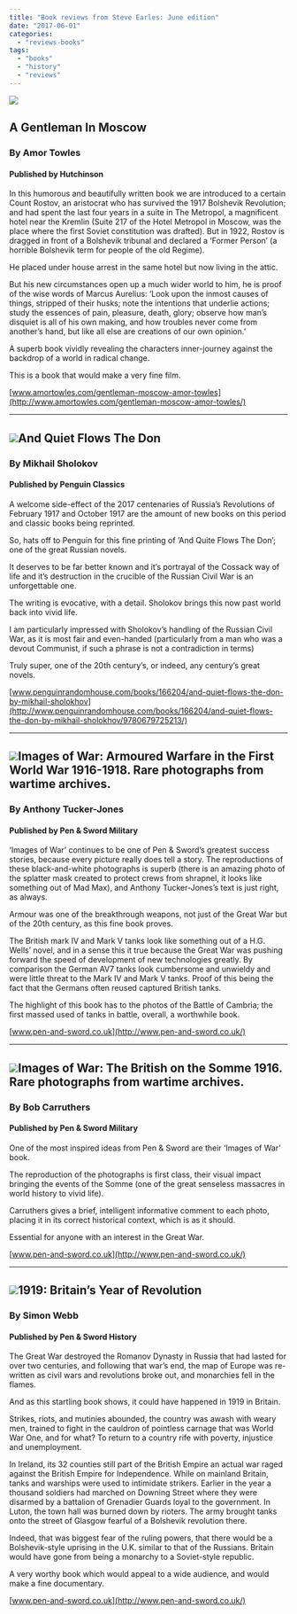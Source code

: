 ```yaml
---
title: "Book reviews from Steve Earles: June edition"
date: "2017-06-01"
categories: 
  - "reviews-books"
tags: 
  - "books"
  - "history"
  - "reviews"
---
```


![](https://hellbound.ca/wp-content/uploads/2017/06/Gentleman-in-Moscow.jpeg)

## A Gentleman In Moscow

### By Amor Towles

#### Published by Hutchinson

In this humorous and beautifully written book we are introduced to a certain Count Rostov, an aristocrat who has survived the 1917 Bolshevik Revolution; and had spent the last four years in a suite in The Metropol, a magnificent hotel near the Kremlin (Suite 217 of the Hotel Metropol in Moscow, was the place where the first Soviet constitution was drafted). But in 1922, Rostov is dragged in front of a Bolshevik tribunal and declared a ‘Former Person’ (a horrible Bolshevik term for people of the old Regime).

He placed under house arrest in the same hotel but now living in the attic.

But his new circumstances open up a much wider world to him, he is proof of the wise words of Marcus Aurelius: ‘Look upon the inmost causes of things, stripped of their husks; note the intentions that underlie actions; study the essences of pain, pleasure, death, glory; observe how man’s disquiet is all of his own making, and how troubles never come from another’s hand, but like all else are creations of our own opinion.’

A superb book vividly revealing the characters inner-journey against the backdrop of a world in radical change.

This is a book that would make a very fine film.

[www.amortowles.com/gentleman-moscow-amor-towles](http://www.amortowles.com/gentleman-moscow-amor-towles/)

* * *

## ![](https://hellbound.ca/wp-content/uploads/2017/06/And-Quiet-Flows-The-Don.jpeg)And Quiet Flows The Don

### By Mikhail Sholokov

#### Published by Penguin Classics

A welcome side-effect of the 2017 centenaries of Russia’s Revolutions of February 1917 and October 1917 are the amount of new books on this period and classic books being reprinted.

So, hats off to Penguin for this fine printing of ‘And Quite Flows The Don’; one of the great Russian novels.

It deserves to be far better known and it’s portrayal of the Cossack way of life and it’s destruction in the crucible of the Russian Civil War is an unforgettable one.

The writing is evocative, with a detail. Sholokov brings this now past world back into vivid life.

I am particularly impressed with Sholokov’s handling of the Russian Civil War, as it is most fair and even-handed (particularly from a man who was a devout Communist, if such a phrase is not a contradiction in terms)

Truly super, one of the 20th century’s, or indeed, any century’s great novels.

[www.penguinrandomhouse.com/books/166204/and-quiet-flows-the-don-by-mikhail-sholokhov](http://www.penguinrandomhouse.com/books/166204/and-quiet-flows-the-don-by-mikhail-sholokhov/9780679725213/)

* * *

## ![](https://hellbound.ca/wp-content/uploads/2017/06/armoured-warfare-in-the-first-world-war-1916-1918.jpg)Images of War: Armoured Warfare in the First World War 1916-1918. Rare photographs from wartime archives.

### By Anthony Tucker-Jones

#### Published by Pen & Sword Military

‘Images of War’ continues to be one of Pen & Sword’s greatest success stories, because every picture really does tell a story. The reproductions of these black-and-white photographs is superb (there is an amazing photo of the splatter mask created to protect crews from shrapnel, it looks like something out of Mad Max), and Anthony Tucker-Jones’s text is just right, as always.

Armour was one of the breakthrough weapons, not just of the Great War but of the 20th century, as this fine book proves.

The British mark IV and Mark V tanks look like something out of a H.G. Wells’ novel, and in a sense this it true because the Great War was pushing forward the speed of development of new technologies greatly. By comparison the German AV7 tanks look cumbersome and unwieldy and were little threat to the Mark IV and Mark V tanks. Proof of this being the fact that the Germans often reused captured British tanks.

The highlight of this book has to the photos of the Battle of Cambria; the first massed used of tanks in battle, overall, a worthwhile book.

[www.pen-and-sword.co.uk](http://www.pen-and-sword.co.uk/)

* * *

## ![](https://hellbound.ca/wp-content/uploads/2017/06/Images-of-War-The-British-on-the-Somme-1916.-Rare-photographs-from-wartime-archives.jpeg)Images of War: The British on the Somme 1916. Rare photographs from wartime archives.

### By Bob Carruthers

#### Published by Pen & Sword Military

One of the most inspired ideas from Pen & Sword are their ‘Images of War’ book.

The reproduction of the photographs is first class, their visual impact bringing the events of the Somme (one of the great senseless massacres in world history to vivid life).

Carruthers gives a brief, intelligent informative comment to each photo, placing it in its correct historical context, which is as it should.

Essential for anyone with an interest in the Great War.

[www.pen-and-sword.co.uk](http://www.pen-and-sword.co.uk/)

* * *

## ![](https://hellbound.ca/wp-content/uploads/2017/06/1919-Britain’s-Year-of-Revolution.jpg)1919: Britain’s Year of Revolution

### By Simon Webb

#### Published by Pen & Sword History

The Great War destroyed the Romanov Dynasty in Russia that had lasted for over two centuries, and following that war’s end, the map of Europe was re-written as civil wars and revolutions broke out, and monarchies fell in the flames.

And as this startling book shows, it could have happened in 1919 in Britain.

Strikes, riots, and mutinies abounded, the country was awash with weary men, trained to fight in the cauldron of pointless carnage that was World War One, and for what? To return to a country rife with poverty, injustice and unemployment.

In Ireland, its 32 counties still part of the British Empire an actual war raged against the British Empire for Independence. While on mainland Britain, tanks and warships were used to intimidate strikers. Earlier in the year a thousand soldiers had marched on Downing Street where they were disarmed by a battalion of Grenadier Guards loyal to the government. In Luton, the town hall was burned down by rioters. The army brought tanks onto the street of Glasgow fearful of a Bolshevik revolution there.

Indeed, that was biggest fear of the ruling powers, that there would be a Bolshevik-style uprising in the U.K. similar to that of the Russians. Britain would have gone from being a monarchy to a Soviet-style republic.

A very worthy book which would appeal to a wide audience, and would make a fine documentary.

[www.pen-and-sword.co.uk](http://www.pen-and-sword.co.uk/)
